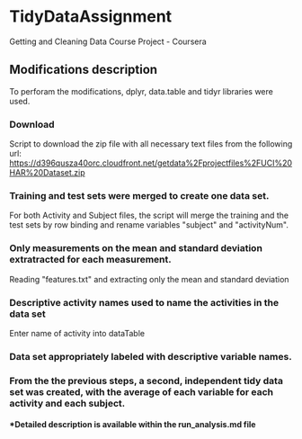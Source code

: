 # TidyDataAssignment
Getting and Cleaning Data Course Project - Coursera

## Modifications description
To perforam the modifications, dplyr, data.table and tidyr libraries were used.  

### Download
Script to download the zip file with all necessary text files from the following url:
https://d396qusza40orc.cloudfront.net/getdata%2Fprojectfiles%2FUCI%20HAR%20Dataset.zip

### Training and test sets were merged to create one data set.
For both Activity and Subject files, the script will merge the training and the test sets by row binding and rename variables "subject" and "activityNum".

### Only measurements on the mean and standard deviation extratracted for each measurement.
Reading "features.txt" and extracting only the mean and standard deviation

### Descriptive activity names used to name the activities in the data set
Enter name of activity into dataTable

### Data set appropriately labeled with descriptive variable names. 

### From the the previous steps, a second, independent tidy data set was created, with the average of each variable for each activity and each subject.

#### *Detailed description is available within the run_analysis.md file
